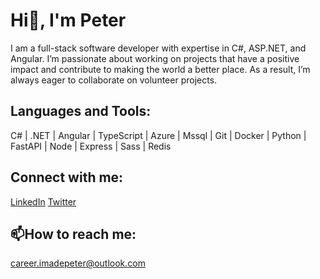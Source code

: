 # Hi👋, I'm Peter

I am a full-stack software developer with expertise in C#, ASP.NET, and Angular. I’m passionate about working on projects that have a positive impact and contribute to making the world a better place. As a result, I’m always eager to collaborate on volunteer projects.

## Languages and Tools:
C# | .NET | Angular | TypeScript | Azure | Mssql | Git | Docker | Python | FastAPI | Node | Express | Sass | Redis

## Connect with me:
[LinkedIn](https://www.linkedin.com/in/peter-imade/)  [Twitter](https://x.com/Imadepeter2)

## 📫How to reach me:
[career.imadepeter@outlook.com](career.imadepeter@outlook.com)


